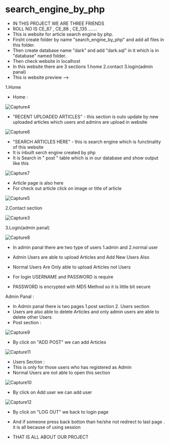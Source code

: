 # search_engine_by_php
- IN THIS PROJECT WE ARE THREE FRIENDS 
- ROLL NO IS CE_87 , CE_88 , CE_135 .......
- This is website for article search engine by php.
- Firsht create folder by name "search_engine_by_php" and add all files in this folder. 
- Then create database name "dark" and add "dark.sql" in it which is in "database" named folder.
- Then check website in localhost
- In this website there are 3 sections 1.home 2.contact 3.login(admin panal)
- This is website preview -->

1.Home
- Home :

![Capture4](https://user-images.githubusercontent.com/86519206/124766359-b2993d00-deeb-11eb-99c4-f1452aed2c88.PNG)


- "RECENT UPLOADED ARTICLES" - this section is outo update by new uploaded articles which users and admins are upload in website

![Capture6](https://user-images.githubusercontent.com/86519206/124767414-a661af80-deec-11eb-8553-1504a9856e5c.PNG)

- "SEARCH ARTICLES HERE" - this is search engine which is functinality of this website 
- It is inbuilt serch engine created by php 
- It is Search in " post " table which is in our database and show output like this

![Capture7](https://user-images.githubusercontent.com/86519206/124768573-a2825d00-deed-11eb-8bbc-b3c6ae8476a7.PNG)

- Article page is also here
- For check out article click on image or title of article 

![Capture5](https://user-images.githubusercontent.com/86519206/124766768-0f94f300-deec-11eb-99fa-07407deed809.PNG)

2.Contact section

![Capture3](https://user-images.githubusercontent.com/86519206/124765646-06575680-deeb-11eb-93f3-0f701739bada.PNG)

3.Login(admin panal)

![Capture8](https://user-images.githubusercontent.com/86519206/124769391-48ce6280-deee-11eb-9504-3abdc0419032.PNG)

- In admin panal there are two type of users 1.admin and 2.normal user
- Admin Users are able to upload Articles and Add New Users Also
- Normal Users Are Only able to upload Articles not Users

- For login USERNAME and PASSWORD is require
- PASSWORD is encrypted with MD5 Method so it is little bit secure

Admin Panal :

- In Admin panal there is two pages 1.post section 2. Users section
- Users are also able to delete Articles and only admin users are able to delete other Users
- Post section :

![Capture9](https://user-images.githubusercontent.com/86519206/124770339-1bce7f80-deef-11eb-8e55-b27461e739db.PNG)
 
- By click on "ADD POST" we can add Articles

![Capture11](https://user-images.githubusercontent.com/86519206/124772803-33a70300-def1-11eb-815b-cb53278179e5.PNG)

- Users Section :
- This is only for those users who has registered as Admin
- Normal Users are not able to open this section 

![Capture10](https://user-images.githubusercontent.com/86519206/124771620-1faed180-def0-11eb-83d4-62923cfd97b5.PNG)

- By click on Add user we can add user

![Capture12](https://user-images.githubusercontent.com/86519206/124773754-145ca580-def2-11eb-861e-0ce3da2f7cb2.PNG)

- By click on "LOG OUT" we back to login page 
- And if someone press back botton than he/she not redirect to last page . it is all because of using session 




- THAT IS ALL ABOUT OUR PROJECT 
